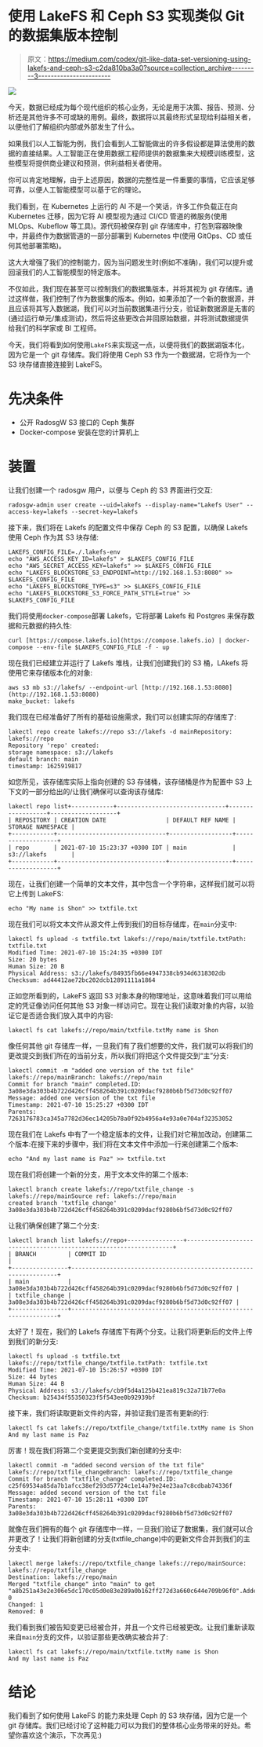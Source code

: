 # 使用 LakeFS 和 Ceph S3 实现类似 Git 的数据集版本控制

> 原文：<https://medium.com/codex/git-like-data-set-versioning-using-lakefs-and-ceph-s3-c2da810ba3a0?source=collection_archive---------3----------------------->

![](img/ba1e4f00a676362b471b9d12f18f3915.png)

今天，数据已经成为每个现代组织的核心业务，无论是用于决策、报告、预测、分析还是其他许多不可或缺的用例。最终，数据将以其最终形式呈现给利益相关者，以便他们了解组织内部或外部发生了什么。

如果我们以人工智能为例，我们会看到人工智能做出的许多假设都是算法使用的数据的直接结果。人工智能正在使用数据工程师提供的数据集来大规模训练模型，这些模型将提供商业建议和预测，供利益相关者使用。

你可以肯定地理解，由于上述原因，数据的完整性是一件重要的事情，它应该足够可靠，以便人工智能模型可以基于它的理论。

我们看到，在 Kubernetes 上运行的 AI 不是一个笑话，许多工作负载正在向 Kubernetes 迁移，因为它将 AI 模型视为通过 CI/CD 管道的微服务(使用 MLOps、Kubeflow 等工具)。源代码被保存到 git 存储库中，打包到容器映像中，并最终作为数据管道的一部分部署到 Kubernetes 中(使用 GitOps、CD 或任何其他部署策略)。

这大大增强了我们的控制能力，因为当问题发生时(例如不准确)，我们可以提升或回滚我们的人工智能模型的特定版本。

不仅如此，我们现在甚至可以控制我们的数据集版本，并将其视为 git 存储库。通过这样做，我们控制了作为数据集的版本。例如，如果添加了一个新的数据源，并且应该将其写入数据湖，我们可以对当前数据集进行分支，验证新数据源是无害的(通过运行单元/集成测试)，然后将这些更改合并回原始数据，并将测试数据提供给我们的科学家或 BI 工程师。

今天，我们将看到如何使用`LakeFS`来实现这一点，以便将我们的数据湖版本化，因为它是一个 git 存储库。我们将使用 Ceph S3 作为一个数据湖，它将作为一个 S3 块存储直接连接到 LakeFS。

# 先决条件

*   公开 RadosgW S3 接口的 Ceph 集群
*   Docker-compose 安装在您的计算机上

# 装置

让我们创建一个 radosgw 用户，以便与 Ceph 的 S3 界面进行交互:

```
radosgw-admin user create --uid=lakefs --display-name="Lakefs User" --access-key=lakefs --secret-key=lakefs
```

接下来，我们将在 Lakefs 的配置文件中保存 Ceph 的 S3 配置，以确保 Lakefs 使用 Ceph 作为其 S3 块存储:

```
LAKEFS_CONFIG_FILE=./.lakefs-env
echo "AWS_ACCESS_KEY_ID=lakefs" > $LAKEFS_CONFIG_FILE
echo "AWS_SECRET_ACCESS_KEY=lakefs" >> $LAKEFS_CONFIG_FILE
echo "LAKEFS_BLOCKSTORE_S3_ENDPOINT=http://192.168.1.53:8080" >> $LAKEFS_CONFIG_FILE
echo "LAKEFS_BLOCKSTORE_TYPE=s3" >> $LAKEFS_CONFIG_FILE
echo "LAKEFS_BLOCKSTORE_S3_FORCE_PATH_STYLE=true" >> $LAKEFS_CONFIG_FILE
```

我们将使用`docker-compose`部署 Lakefs，它将部署 Lakefs 和 Postgres 来保存数据和元数据的持久性:

```
curl [https://compose.lakefs.io](https://compose.lakefs.io) | docker-compose --env-file $LAKEFS_CONFIG_FILE -f - up
```

现在我们已经建立并运行了 Lakefs 堆栈，让我们创建我们的 S3 桶，LAkefs 将使用它来存储版本化的对象:

```
aws s3 mb s3://lakefs/ --endpoint-url [http://192.168.1.53:8080](http://192.168.1.53:8080)
make_bucket: lakefs
```

我们现在已经准备好了所有的基础设施需求，我们可以创建实际的存储库了:

```
lakectl repo create lakefs://repo s3://lakefs -d mainRepository: lakefs://repo
Repository 'repo' created:
storage namespace: s3://lakefs
default branch: main
timestamp: 1625919817
```

如您所见，该存储库实际上指向创建的 S3 存储桶，该存储桶是作为配置中 S3 上下文的一部分给出的/让我们确保可以查询该存储库:

```
lakectl repo list+------------+-------------------------------+------------------+-------------------+
| REPOSITORY | CREATION DATE                 | DEFAULT REF NAME | STORAGE NAMESPACE |
+------------+-------------------------------+------------------+-------------------+
| repo       | 2021-07-10 15:23:37 +0300 IDT | main             | s3://lakefs       |
+------------+-------------------------------+------------------+-------------------+
```

现在，让我们创建一个简单的文本文件，其中包含一个字符串，这样我们就可以将它上传到 LakeFS:

```
echo "My name is Shon" >> txtfile.txt
```

现在我们可以将文本文件从源文件上传到我们的目标存储库，在`main`分支中:

```
lakectl fs upload -s txtfile.txt lakefs://repo/main/txtfile.txtPath: txtfile.txt
Modified Time: 2021-07-10 15:24:35 +0300 IDT
Size: 20 bytes
Human Size: 20 B
Physical Address: s3://lakefs/84935fb66e4947338cb934d6318302db
Checksum: ad44412ae72bc202dcb12891111a1864
```

正如您所看到的，LakeFS 返回 S3 对象本身的物理地址，这意味着我们可以用给定的凭证像访问任何其他 S3 对象一样访问它。现在让我们读取对象的内容，以验证它是否适合我们放入其中的内容:

```
lakectl fs cat lakefs://repo/main/txtfile.txtMy name is Shon 
```

像任何其他 git 存储库一样，一旦我们有了我们想要的文件，我们就可以将我们的更改提交到我们所在的当前分支，所以我们将把这个文件提交到“主”分支:

```
lakectl commit -m "added one version of the txt file" lakefs://repo/mainBranch: lakefs://repo/main
Commit for branch "main" completed.ID: 3a08e3da303b4b722d426cff458264b391c0209dacf9280b6bf5d73d0c92ff07
Message: added one version of the txt file
Timestamp: 2021-07-10 15:25:27 +0300 IDT
Parents: 7263176783ca345a7782d36ec14205b78a0f92b4956a4e93a0e704af32353052
```

现在我们在 Lakefs 中有了一个稳定版本的文件，让我们对它稍加改动，创建第二个版本:在接下来的步骤中，我们将在文本文件中添加一行来创建第二个版本:

```
echo "And my last name is Paz" >> txtfile.txt
```

现在我们将创建一个新的分支，用于文本文件的第二个版本:

```
lakectl branch create lakefs://repo/txtfile_change -s lakefs://repo/mainSource ref: lakefs://repo/main
created branch 'txtfile_change' 3a08e3da303b4b722d426cff458264b391c0209dacf9280b6bf5d73d0c92ff07
```

让我们确保创建了第二个分支:

```
lakectl branch list lakefs://repo+----------------+------------------------------------------------------------------+
| BRANCH         | COMMIT ID                                                        |
+----------------+------------------------------------------------------------------+
| main           | 3a08e3da303b4b722d426cff458264b391c0209dacf9280b6bf5d73d0c92ff07 |
| txtfile_change | 3a08e3da303b4b722d426cff458264b391c0209dacf9280b6bf5d73d0c92ff07 |
+----------------+------------------------------------------------------------------+
```

太好了！现在，我们的 Lakefs 存储库下有两个分支。让我们将更新后的文件上传到我们的新分支:

```
lakectl fs upload -s txtfile.txt lakefs://repo/txtfile_change/txtfile.txtPath: txtfile.txt
Modified Time: 2021-07-10 15:26:57 +0300 IDT
Size: 44 bytes
Human Size: 44 B
Physical Address: s3://lakefs/cb9f5d4a125b421ea819c32a71b77e0a
Checksum: b25434f55350323f5f543ee0b92939bf
```

接下来，我们将读取更新文件的内容，并验证我们是否有更新的行:

```
lakectl fs cat lakefs://repo/txtfile_change/txtfile.txtMy name is Shon 
And my last name is Paz
```

厉害！现在我们将第二个变更提交到我们新创建的分支中:

```
lakectl commit -m "added second version of the txt file" lakefs://repo/txtfile_changeBranch: lakefs://repo/txtfile_change
Commit for branch "txtfile_change" completed.ID: c25f69534a85da7b1afcc38ef293d57724c1e14a79e24e23aa7c8cdbab74336f
Message: added second version of the txt file
Timestamp: 2021-07-10 15:28:11 +0300 IDT
Parents: 3a08e3da303b4b722d426cff458264b391c0209dacf9280b6bf5d73d0c92ff07
```

就像在我们拥有的每个 git 存储库中一样，一旦我们验证了数据集，我们就可以合并更改了！让我们将新创建的分支(txtfile_change)中的更新文件合并到我们的主分支中:

```
lakectl merge lakefs://repo/txtfile_change lakefs://repo/mainSource: lakefs://repo/txtfile_change
Destination: lakefs://repo/main
Merged "txtfile_change" into "main" to get "a8b251a43e2e306e5dc170c05d0e83e289a0b162ff272d3a660c644e709b96f0".Added: 0
Changed: 1
Removed: 0
```

我们看到我们被告知变更已经被合并，并且一个文件已经被更改。让我们重新读取来自`main`分支的文件，以验证那些更改确实被合并了:

```
lakectl fs cat lakefs://repo/main/txtfile.txtMy name is Shon 
And my last name is Paz
```

# 结论

我们看到了如何使用 LakeFS 的能力来处理 Ceph 的 S3 块存储，因为它是一个 git 存储库。我们已经讨论了这种能力可以为我们的整体核心业务带来的好处。希望你喜欢这个演示，下次再见:)